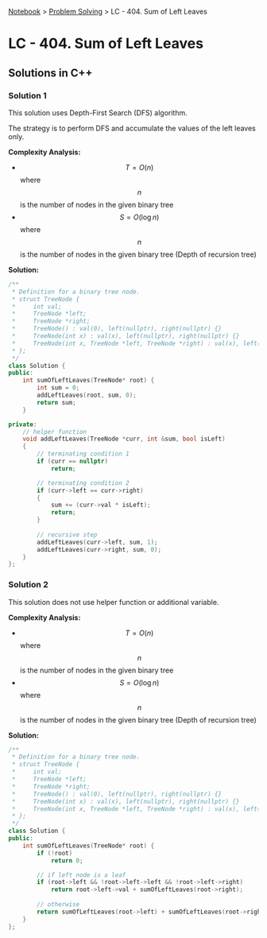 <a href="../">Notebook</a> > <a href="../problem-solving">Problem Solving</a> > LC - 404. Sum of Left Leaves

# LC - 404. Sum of Left Leaves



## Solutions in C++

### Solution 1

This solution uses Depth-First Search (DFS) algorithm.

The strategy is to perform DFS and accumulate the values of the left leaves only.

**Complexity Analysis:**

* $$T = O(n)$$ where $$n$$ is the number of nodes in the given binary tree
* $$S = O(\log n)$$ where $$n$$ is the number of nodes in the given binary tree (Depth of recursion tree)

**Solution:**

```cpp
/**
 * Definition for a binary tree node.
 * struct TreeNode {
 *     int val;
 *     TreeNode *left;
 *     TreeNode *right;
 *     TreeNode() : val(0), left(nullptr), right(nullptr) {}
 *     TreeNode(int x) : val(x), left(nullptr), right(nullptr) {}
 *     TreeNode(int x, TreeNode *left, TreeNode *right) : val(x), left(left), right(right) {}
 * };
 */
class Solution {
public:
    int sumOfLeftLeaves(TreeNode* root) {
        int sum = 0;
        addLeftLeaves(root, sum, 0);
        return sum;
    }

private:
    // helper function
    void addLeftLeaves(TreeNode *curr, int &sum, bool isLeft)
    {
        // terminating condition 1
        if (curr == nullptr)
            return;

        // terminating condition 2
        if (curr->left == curr->right)
        {
            sum += (curr->val * isLeft);
            return;
        }
        
        // recursive step
        addLeftLeaves(curr->left, sum, 1);
        addLeftLeaves(curr->right, sum, 0);
    }
};
```



### Solution 2

This solution does not use helper function or additional variable. 

**Complexity Analysis:**

* $$T = O(n)$$ where $$n$$ is the number of nodes in the given binary tree
* $$S = O(\log n)$$ where $$n$$ is the number of nodes in the given binary tree (Depth of recursion tree)

**Solution:**

```cpp
/**
 * Definition for a binary tree node.
 * struct TreeNode {
 *     int val;
 *     TreeNode *left;
 *     TreeNode *right;
 *     TreeNode() : val(0), left(nullptr), right(nullptr) {}
 *     TreeNode(int x) : val(x), left(nullptr), right(nullptr) {}
 *     TreeNode(int x, TreeNode *left, TreeNode *right) : val(x), left(left), right(right) {}
 * };
 */
class Solution {
public:
    int sumOfLeftLeaves(TreeNode* root) {
        if (!root)
            return 0;

        // if left node is a leaf
        if (root->left && !root->left->left && !root->left->right)
            return root->left->val + sumOfLeftLeaves(root->right);
        
        // otherwise
        return sumOfLeftLeaves(root->left) + sumOfLeftLeaves(root->right);
    }
};
```

